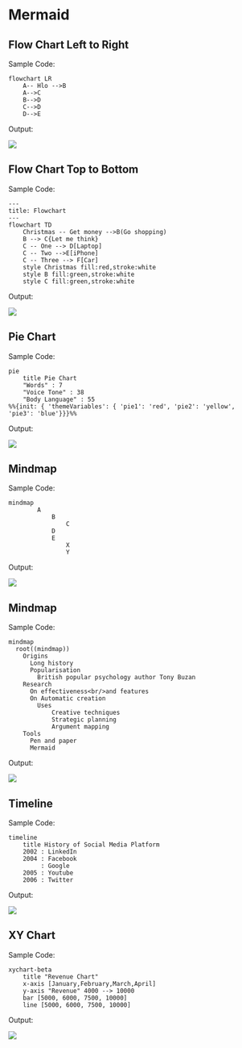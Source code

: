 # Mermaid

## Flow Chart Left to Right

Sample Code: 

``` mermaid
flowchart LR
    A-- Hlo -->B
    A-->C
    B-->D
    C-->D
    D-->E 
```

Output:

![](mermaid1.png)

## Flow Chart Top to Bottom

Sample Code: 

```mermaid
---
title: Flowchart
---
flowchart TD
    Christmas -- Get money -->B(Go shopping)
    B --> C{Let me think}
    C -- One --> D[Laptop] 
    C -- Two -->E[iPhone]
    C -- Three --> F[Car]
    style Christmas fill:red,stroke:white
    style B fill:green,stroke:white
    style C fill:green,stroke:white
```

Output:

![](mermaid2.png)

## Pie Chart

Sample Code: 

``` mermaid
pie 
    title Pie Chart
    "Words" : 7
    "Voice Tone" : 38
    "Body Language" : 55
%%{init: { 'themeVariables': { 'pie1': 'red', 'pie2': 'yellow', 'pie3': 'blue'}}}%%   
```

Output:

![](mermaid3.png)

## Mindmap

Sample Code: 

``` mermaid
mindmap
        A
            B
                C
            D
            E
                X
                Y
```

Output:

![](mermaid4.png)

## Mindmap

Sample Code: 

``` mermaid
mindmap
  root((mindmap))
    Origins
      Long history
      Popularisation
        British popular psychology author Tony Buzan
    Research
      On effectiveness<br/>and features
      On Automatic creation
        Uses
            Creative techniques
            Strategic planning
            Argument mapping
    Tools
      Pen and paper
      Mermaid
```

Output:

![](mermaid5.png)

## Timeline

Sample Code: 

```mermaid
timeline
    title History of Social Media Platform
    2002 : LinkedIn
    2004 : Facebook
         : Google
    2005 : Youtube
    2006 : Twitter
```

Output:

![](mermaid6.png)

## XY Chart 

Sample Code: 

```mermaid
xychart-beta
    title "Revenue Chart"
    x-axis [January,February,March,April]
    y-axis "Revenue" 4000 --> 10000
    bar [5000, 6000, 7500, 10000]
    line [5000, 6000, 7500, 10000]
```

Output:

![](mermaid7.png)

